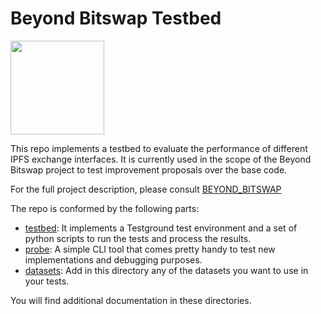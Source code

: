 # Beyond Bitswap Testbed

<p align="left">
  <a href="https://github.com/protocol/ResNetLab" title="ResNetLab">
    <img src="https://research.protocol.ai/images/resnetlab/resnetlab_logo_blue.svg" width="150" />
  </a>
</p>

This repo implements a testbed to evaluate the performance of different IPFS exchange interfaces. It is currently used in the scope of the Beyond Bitswap project to test improvement proposals over the base code.

For the full project description, please consult [BEYOND_BITSWAP](https://github.com/protocol/ResNetLab/tree/master/BEYOND_BITSWAP)

The repo is conformed by the following parts:
* [testbed](./testbed): It implements a Testground test environment and a set of python scripts to run the tests and process the results.
* [probe](./probe): A simple CLI tool that comes pretty handy to test new implementations and debugging purposes.
* [datasets](./test-datasets): Add in this directory any of the datasets you want to use in your tests.

You will find additional documentation in these directories.

